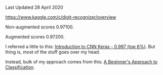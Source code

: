 



Last Updated 28 April 2020

https://www.kaggle.com/c/digit-recognizer/overview

Non-augmented scores 0.97100.

Augmented scores 0.97200.



I referred a little to this: [Introduction to CNN Keras - 0.997 (top 6%)][1]. But thing is, most of the stuff goes over my head.

Instead, bulk of my approach comes from this: [A Beginner's Approach to Classification][2].

[1]:https://www.kaggle.com/yassineghouzam/introduction-to-cnn-keras-0-997-top-6#4.-Evaluate-the-model	"Introduction to CNN Keras"
[2]:https://www.kaggle.com/archaeocharlie/a-beginner-s-approach-to-classification/data